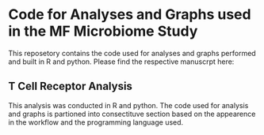 # Code for Analyses and Graphs used in the MF Microbiome Study
This reposetory contains the code used for analyses and graphs performed and built in R and python. Please find the respective manuscrpt here:

## T Cell Receptor Analysis
This analysis was conducted in R and python. The code used for analysis and graphs is partioned into consectituve section based on the appearence in the workflow and the programming language used.
